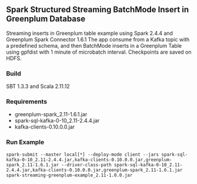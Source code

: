 ## Spark Structured Streaming BatchMode Insert in Greenplum Database

Streaming inserts in Greenplum table example using Spark 2.4.4 and Greenplum Spark Connector 1.6.1
The app consume from a Kafka topic with a predefined schema, and then BatchMode inserts in a Greenplum Table using
gpfdist with 1 minute of microbatch interval. Checkpoints are saved on HDFS.

### Build

SBT 1.3.3 and Scala 2.11.12

### Requirements

* greenplum-spark_2.11-1.6.1.jar
* spark-sql-kafka-0-10_2.11-2.4.4.jar
* kafka-clients-0.10.0.0.jar

### Run Example

`spark-submit --master local[*] --deploy-mode client --jars spark-sql-kafka-0-10_2.11-2.4.4.jar,kafka-clients-0.10.0.0.jar,greenplum-spark_2.11-1.6.1.jar --driver-class-path spark-sql-kafka-0-10_2.11-2.4.4.jar,kafka-clients-0.10.0.0.jar,greenplum-spark_2.11-1.6.1.jar spark-streaming-greenplum-example_2.11-1.0.0.jar`

